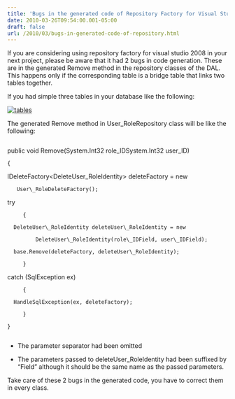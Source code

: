 ```yaml
---
title: 'Bugs in the generated code of Repository Factory for Visual Studio 2008'
date: 2010-03-26T09:54:00.001-05:00
draft: false
url: /2010/03/bugs-in-generated-code-of-repository.html
---
```


If you are considering using repository factory for visual studio 2008 in your next project, please be aware that it had 2 bugs in code generation. These are in the generated Remove method in the repository classes of the DAL. This happens only if the corresponding table is a bridge table that links two tables together.

If you had simple three tables in your database like the following:

[![tables](https://blogger.googleusercontent.com/img/b/R29vZ2xl/AVvXsEj_6EIe6Yun55OC-FgoqO1t63gNgNGj4Wk-GwrKnNx1Gn5EhZ008EOmZ6G5TLyPFQUcnsqI4UF3vYaQsPqr-6q3NLwInthmWecem95l726tf3tpu9qMkX1qXlJPyzpdtyVyqnhSRZICeg/?imgmax=800 "tables")](https://blogger.googleusercontent.com/img/b/R29vZ2xl/AVvXsEjzSGl_iPCKrFnmxYBf9es9LPp6ZrlPshsizeN7TRqPtCFESYL1LIL5BH-t4YlQrVYph1hCxY6Ht-5Dlf8dHyKnUUxUsqGHBmvVy902TSxBwFwtc_SWUACVOrE8ZEiy1muW43_ctDoo_g/s1600-h/tables3.jpg)

The generated Remove method in User\_RoleRepository class will be like the following:

```
```
public void Remove(System.Int32 role\_IDSystem.Int32 user\_ID)  

``````
{   

``````
   IDeleteFactory<DeleteUser\_RoleIdentity> deleteFactory = new   

``````
   User\_RoleDeleteFactory();   

``````
   try   

``````
     {   

``````
      DeleteUser\_RoleIdentity deleteUser\_RoleIdentity = new   

``````
         DeleteUser\_RoleIdentity(role\_IDField, user\_IDField);   

``````
      base.Remove(deleteFactory, deleteUser\_RoleIdentity);   

``````
     }   

``````
   catch (SqlException ex)   

``````
     {   

``````
      HandleSqlException(ex, deleteFactory);   

``````
     }              

``````
    }  

```
```  
  

  
*   The parameter separator had been omitted
  
  
*   The parameters passed to deleteUser\_RoleIdentity had been suffixed by “Field” although it should be the same name as the passed parameters.
  

  
  

Take care of these 2 bugs in the generated code, you have to correct them in every class.